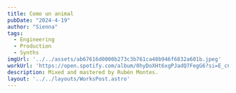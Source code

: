 ```yaml
---
title: Como un animal
pubDate: "2024-4-19"
author: "Sienna"
tags:
  - Engineering
  - Production
  - Synths
imgUrl: '../../assets/ab67616d0000b273c3b761ca48b946f6832a601b.jpeg'
workUrl: 'https://open.spotify.com/album/0hyDoXHt6xgPJadQ7FegG6?si=E_cCPp1QTYarS-GTsbee8A'
description: Mixed and mastered by Rubén Montes.
layout: '../../layouts/WorksPost.astro'
---
```

